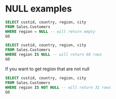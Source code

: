 # NULL examples

```sql
SELECT custid, country, region, city
FROM Sales.Customers
WHERE region = NULL -- will return empty
GO
```

```sql
SELECT custid, country, region, city
FROM Sales.Customers
WHERE region IS NULL -- will return 60 rows
GO
```

If you want to get region that are not null

```sql
SELECT custid, country, region, city
FROM Sales.Customers
WHERE region IS NOT NULL -- will return 31 rows
GO
```
